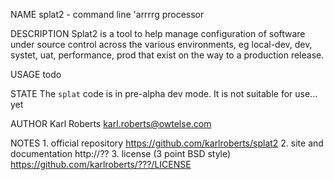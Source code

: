 NAME
        splat2 - command line 'arrrrg processor

DESCRIPTION
        Splat2 is a tool to help manage configuration of software under source control across the various environments,
        eg local-dev, dev, systet, uat, performance, prod
        that exist on the way to a production release.

USAGE
        todo

STATE
        The `splat` code is in pre-alpha dev mode. It is not suitable for use... yet



AUTHOR
        Karl Roberts <karl.roberts@owtelse.com>

NOTES
        1. official repository
           https://github.com/karlroberts/splat2
        2. site and documentation
           http://??
        3. license (3 point BSD style)
           https://github.com/karlroberts/???/LICENSE